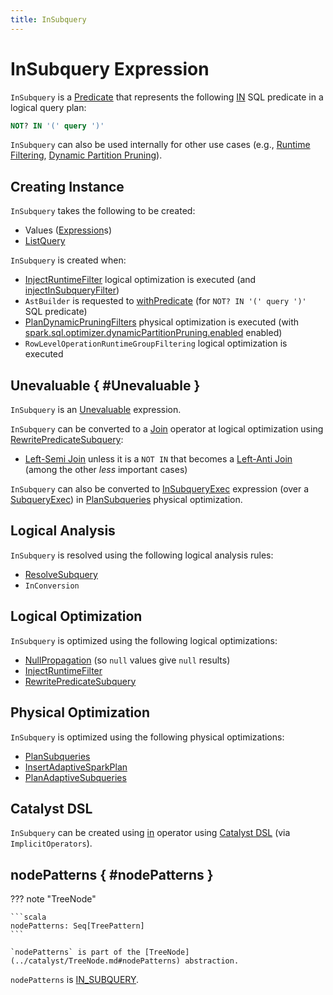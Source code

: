 ```yaml
---
title: InSubquery
---
```


# InSubquery Expression

`InSubquery` is a [Predicate](Predicate.md) that represents the following [IN](../sql/AstBuilder.md#withPredicate) SQL predicate in a logical query plan:

```sql
NOT? IN '(' query ')'
```

`InSubquery` can also be used internally for other use cases (e.g., [Runtime Filtering](../runtime-filtering/index.md), [Dynamic Partition Pruning](../dynamic-partition-pruning/index.md)).

## Creating Instance

`InSubquery` takes the following to be created:

* <span id="values"> Values ([Expression](Expression.md)s)
* <span id="query"> [ListQuery](ListQuery.md)

`InSubquery` is created when:

* [InjectRuntimeFilter](../logical-optimizations/InjectRuntimeFilter.md) logical optimization is executed (and [injectInSubqueryFilter](../logical-optimizations/InjectRuntimeFilter.md#injectInSubqueryFilter))
* `AstBuilder` is requested to [withPredicate](../sql/AstBuilder.md#withPredicate) (for `NOT? IN '(' query ')'` SQL predicate)
* [PlanDynamicPruningFilters](../physical-optimizations/PlanDynamicPruningFilters.md) physical optimization is executed (with [spark.sql.optimizer.dynamicPartitionPruning.enabled](../configuration-properties.md#spark.sql.optimizer.dynamicPartitionPruning.enabled) enabled)
* `RowLevelOperationRuntimeGroupFiltering` logical optimization is executed

## Unevaluable { #Unevaluable }

`InSubquery` is an [Unevaluable](Unevaluable.md) expression.

`InSubquery` can be converted to a [Join](../logical-operators/Join.md) operator at logical optimization using [RewritePredicateSubquery](../logical-optimizations/RewritePredicateSubquery.md):

* [Left-Semi Join](../logical-operators/Join.md) unless it is a `NOT IN` that becomes a [Left-Anti Join](../logical-operators/Join.md) (among the other _less_ important cases)

`InSubquery` can also be converted to [InSubqueryExec](InSubqueryExec.md) expression (over a [SubqueryExec](../physical-operators/SubqueryExec.md)) in [PlanSubqueries](../physical-optimizations/PlanSubqueries.md) physical optimization.

## Logical Analysis

`InSubquery` is resolved using the following logical analysis rules:

* [ResolveSubquery](../logical-analysis-rules/ResolveSubquery.md)
* `InConversion`

## Logical Optimization

`InSubquery` is optimized using the following logical optimizations:

* [NullPropagation](../logical-optimizations/NullPropagation.md) (so `null` values give `null` results)
* [InjectRuntimeFilter](../logical-optimizations/InjectRuntimeFilter.md)
* [RewritePredicateSubquery](../logical-optimizations/RewritePredicateSubquery.md)

## Physical Optimization

`InSubquery` is optimized using the following physical optimizations:

* [PlanSubqueries](../physical-optimizations/PlanSubqueries.md)
* [InsertAdaptiveSparkPlan](../physical-optimizations/InsertAdaptiveSparkPlan.md)
* [PlanAdaptiveSubqueries](../physical-optimizations/PlanAdaptiveSubqueries.md)

## Catalyst DSL

`InSubquery` can be created using [in](#in) operator using [Catalyst DSL](../catalyst-dsl/index.md) (via `ImplicitOperators`).

## nodePatterns { #nodePatterns }

??? note "TreeNode"

    ```scala
    nodePatterns: Seq[TreePattern]
    ```

    `nodePatterns` is part of the [TreeNode](../catalyst/TreeNode.md#nodePatterns) abstraction.

`nodePatterns` is [IN_SUBQUERY](../catalyst/TreePattern.md#IN_SUBQUERY).
